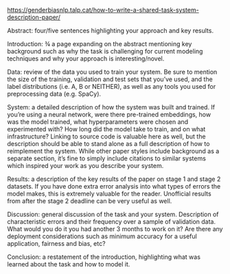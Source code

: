 
https://genderbiasnlp.talp.cat/how-to-write-a-shared-task-system-description-paper/

Abstract: four/five sentences highlighting your approach and key results.

Introduction: ¾ a page expanding on the abstract mentioning key background such as why the task is challenging for current modeling techniques and why your approach is interesting/novel.

Data: review of the data you used to train your system. Be sure to mention the size of the training, validation and test sets that you’ve used, and the label distributions (i.e. A, B or NEITHER), as well as any tools you used for preprocessing data (e.g. SpaCy).

System: a detailed description of how the system was built and trained. If you’re using a neural network, were there pre-trained embeddings, how was the model trained, what hyperparameters were chosen and experimented with? How long did the model take to train, and on what infrastructure? Linking to source code is valuable here as well, but the description should be able to stand alone as a full description of how to reimplement the system. While other paper styles include background as a separate section, it’s fine to simply include citations to similar systems which inspired your work as you describe your system.

Results: a description of the key results of the paper on stage 1 and stage 2 datasets. If you have done extra error analysis into what types of errors the model makes, this is extremely valuable for the reader. Unofficial results from after the stage 2 deadline can be very useful as well.

Discussion: general discussion of the task and your system. Description of characteristic errors and their frequency over a sample of validation data. What would you do it you had another 3 months to work on it? Are there any deployment considerations such as minimum accuracy for a useful application, fairness and bias, etc?

Conclusion: a restatement of the introduction, highlighting what was learned about the task and how to model it.
